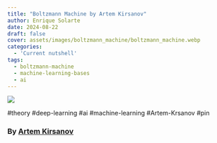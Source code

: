 ```yaml
---
title: "Boltzmann Machine by Artem Kirsanov"
author: Enrique Solarte
date: 2024-08-22
draft: false
cover: assets/images/boltzmann_machine/boltzmann_machine.webp
categories:
  - 'Current nutshell'
tags:
  - boltzmann-machine
  - machine-learning-bases
  - ai
---
```



![](https://www.youtube.com/watch?v=_bqa_I5hNAo)

#theory #deep-learning #ai #machine-learning #Artem-Krsanov #pin
### By [Artem Kirsanov](https://www.youtube.com/@ArtemKirsanov)
